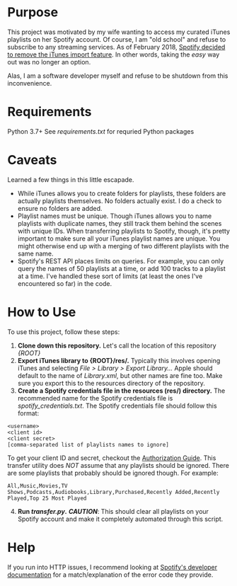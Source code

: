 # Purpose

This project was motivated by my wife wanting to access my curated iTunes playlists on her Spotify account. 
Of course, I am "old school" and refuse to subscribe to any streaming services.
As of February 2018, [Spotify decided to remove the iTunes import feature](https://community.spotify.com/t5/Desktop-Windows/iTunes-import-missing/td-p/4466633).
In other words, taking the _easy_ way out was no longer an option.

Alas, I am a software developer myself and refuse to be shutdown from this inconvenience.

# Requirements
Python 3.7+
See _requirements.txt_ for requried Python packages

# Caveats
Learned a few things in this little escapade.
- While iTunes allows you to create folders for playlists, these folders are actually playlists themselves.
No folders actually exist. I do a check to ensure no folders are added.
- Playlist names must be unique.
Though iTunes allows you to name playlists with duplicate names, they still track them behind the scenes with unique IDs.
When transferring playlists to Spotify, though, it's pretty important to make sure all your iTunes playlist names are unique.
You might otherwise end up with a merging of two different playlists with the same name.
- Spotify's REST API places limits on queries.
For example, you can only query the names of 50 playlists at a time, or add 100 tracks to a playlist at a time.
I've handled these sort of limits (at least the ones I've encountered so far) in the code.

# How to Use
To use this project, follow these steps:
1. **Clone down this repository.** Let's call the location of this repository _{ROOT}_
2. **Export iTunes library to {ROOT}/res/.** Typically this involves opening iTunes and selecting _File > Library > Export Library..._
Apple should default to the name of _Library.xml_, but other names are fine too.
Make sure you export this to the resources directory of the repository.
3. **Create a Spotify credentials file in the resources (res/) directory.**
The recommended name for the Spotify credentials file is _spotify_credentials.txt_.
The Spotify credentials file should follow this format:
```
<username>
<client id>
<client secret>
[comma-separated list of playlists names to ignore]
```
To get your client ID and secret, checkout the [Authorization Guide](https://developer.spotify.com/documentation/general/guides/authorization-guide/).
This transfer utility does _NOT_ assume that any playlists should be ignored. 
There are some playlists that probably should be ignored though. For example:
```
All,Music,Movies,TV Shows,Podcasts,Audiobooks,Library,Purchased,Recently Added,Recently Played,Top 25 Most Played
```
4. **Run _transfer.py_.**
**_CAUTION_**: This should clear all playlists on your Spotify account and make it completely automated through this script.

# Help
If you run into HTTP issues, I recommend looking at
[Spotify's developer documentation](https://developer.spotify.com/documentation/web-api/) 
for a match/explanation of the error code they provide.